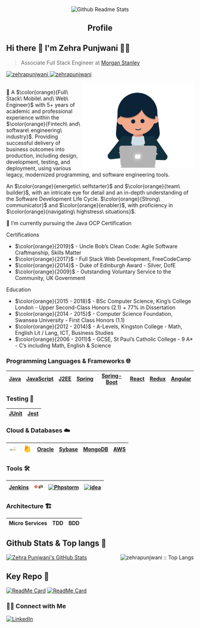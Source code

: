 <p align="center">
 <img width="100px" src="https://res.cloudinary.com/anuraghazra/image/upload/v1594908242/logo_ccswme.svg" align="center" alt="Github Readme Stats" />
 <h2 align="center">Profile</h2>
</p>

## Hi there 👋 I'm Zehra Punjwani 👩‍💻
> Associate Full Stack Engineer at [Morgan Stanley](https://www.morganstanley.com/)

<a href="https://github.com/zehrapunjwani">
  <img src="https://img.shields.io/github/followers/zehrapunjwani" alt="zehrapunjwani" >
</a>
<a href="https://github.com/zehrapunjwani">
   <img src="https://komarev.com/ghpvc/?username=zehrapunjwani" alt="zehrapunjwani" >
</a>

<br />
<br />

<img style="padding:0px;margin:0px;" align="right" height="auto" width="300" src="./developer.gif" alt="zehrapunjwani" />

<div>
 <p>
👀 A $\color{orange}{Full\ Stack\ Mobile\ and\ Web\ Engineer}$ with 5+ years of academic and professional experience within the $\color{orange}{Fintech\ and\ software\ engineering\ industry}$. Providing successful delivery of business outcomes into production, including design, development, testing, and deployment, using various legacy, modernized programming, and software engineering tools.
   
An $\color{orange}{energetic\ selfstarter}$ and $\color{orange}{team\ builder}$, with an intricate eye for detail and an in-depth understanding of the Software Development Life Cycle. $\color{orange}{Strong\ communicator}$ and $\color{orange}{enabler}$, with proficiency in $\color{orange}{navigating\ highstress\ situations}$.
   
🌱 I’m currently pursuing the Java OCP Certification
</p>

Certifications 
  - $\color{orange}{2019}$ - Uncle Bob’s Clean Code: Agile Software Craftmanship, Skills Matter
  - $\color{orange}{2017}$ - Full Stack Web Development, FreeCodeCamp
  - $\color{orange}{2014}$ - Duke of Edinburgh Award - Silver, DofE
  - $\color{orange}{2009}$ - Outstanding Voluntary Service to the Community, UK Government

Education
  - $\color{orange}{2015 - 2018}$ - BSc Computer Science, King’s College London - Upper Second-Class Honors (2.1) + 77% in Dissertation
  - $\color{orange}{2014 - 2015}$ - Computer Science Foundation, Swansea University - First Class Honors (1.1)
  - $\color{orange}{2012 - 2014}$ - A-Levels, Kingston College - Math, English Lit / Lang, ICT, Business Studies
  - $\color{orange}{2006 - 2011}$ - GCSE, St Paul’s Catholic College - 9 A* - C’s including Math, English & Science
</div>

### Programming Languages & Frameworks 🌐

| [Java](https://www.java.com/) | [JavaScript](https://www.javascript.com/) | [J2EE](https://www.oracle.com/java/technologies/appmodel.html) | [Spring](https://spring.io/) | [Spring-Boot](https://spring.io/projects/spring-boot) |  [React](https://reactjs.org/) | [Redux](https://redux.js.org/) |  [Angular](https://angular.io/)
|---|---|---|---|---|---|---|---|

### Testing 🚧

| [JUnit](https://junit.org/) | [Jest](https://jestjs.io/)
|---|---|

### Cloud & Databases ☁️

| [<img src="https://raw.githubusercontent.com/github/explore/80688e429a7d4ef2fca1e82350fe8e3517d3494d/topics/mysql/mysql.png" alt="mysql" width="24">](https://www.mysql.com/) |  [<img src="https://raw.githubusercontent.com/github/explore/80688e429a7d4ef2fca1e82350fe8e3517d3494d/topics/firebase/firebase.png" alt="firebase" width="24">](https://firebase.google.com/) | [Oracle](https://www.oracle.com/) | [Sybase](https://www.sap.com/products/acquired-brands/what-is-sybase.html) | [MongoDB](https://www.mongodb.com/) | [AWS](https://aws.amazon.com/)
|---|---|---|---|---|---|

### Tools 🛠️

| [Jenkins](https://www.jenkins.io/) | [<img src="https://raw.githubusercontent.com/github/explore/80688e429a7d4ef2fca1e82350fe8e3517d3494d/topics/git/git.png" alt="Git" width="24">](https://git-scm.com/) |  [<img src="https://logonoid.com/images/phpstorm-logo.png" alt="Phpstorm" width="24">](https://www.jetbrains.com/phpstorm/) | [<img src="https://logonoid.com/images/intellij-idea-logo.png" alt="idea" width="24">](https://www.jetbrains.com/idea/)
|---|---|---|---|

### Architecture 🏗️

| Micro Services | TDD | BDD
|---|---|---|

## Github Stats & Top langs  🐐

<p>
  <img align="right" src="https://github-readme-stats.vercel.app/api/top-langs/?username=zehrapunjwani&langs_count=10&theme=tokyonight&layout=compact" alt="zehrapunjwani :: Top Langs" />
  
  [![Zehra Punjwani's GitHub Stats](https://github-readme-stats.vercel.app/api?username=zehrapunjwani&show_icons=true&count_private=true)](https://github.com/zehrapunjwani)
</p>

## Key Repo 👀
[![ReadMe Card](https://github-readme-stats.vercel.app/api/pin/?username=zehrapunjwani&repo=DataStructuresAlgorithms&theme=radical "DataStructuresAlgorithms")](https://github.com/ZehraPunjwani/DataStructuresAlgorithms)
[![ReadMe Card](https://github-readme-stats.vercel.app/api/pin/?username=zehrapunjwani&repo=InstituteOfCancerResearch&theme=highcontrast "InstituteOfCancerResearch")](https://github.com/ZehraPunjwani/InstituteOfCancerResearch)

<h3> 🤝🏻 Connect with Me </h3>

<p>
<a href="https://www.linkedin.com/in/zehrapunjwani/" target="_blank"><img alt="LinkedIn" src="https://img.shields.io/badge/LinkedIn-@zehrapunjwani-blue?style=flat&logo=linkedin"></a>
</p>


<!---
ZehraPunjwani/ZehraPunjwani is a ✨ special ✨ repository because its `README.md` (this file) appears on your GitHub profile.
You can click the Preview link to take a look at your changes.
--->
